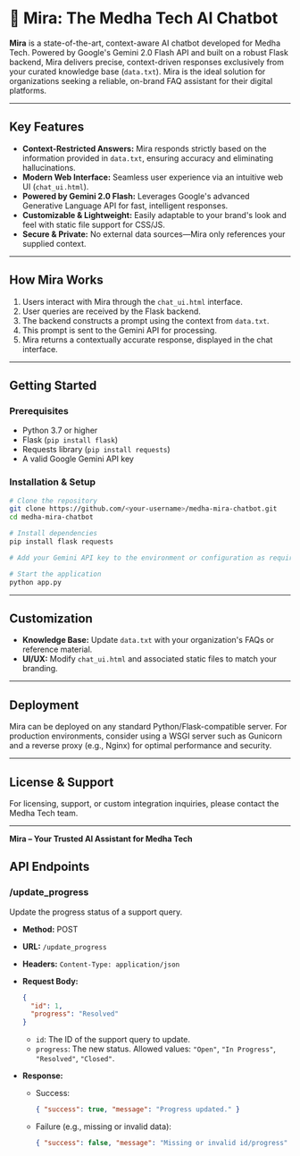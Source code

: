 # 🤖 Mira: The Medha Tech AI Chatbot

**Mira** is a state-of-the-art, context-aware AI chatbot developed for Medha Tech. Powered by Google's Gemini 2.0 Flash API and built on a robust Flask backend, Mira delivers precise, context-driven responses exclusively from your curated knowledge base (`data.txt`). Mira is the ideal solution for organizations seeking a reliable, on-brand FAQ assistant for their digital platforms.

---

## Key Features

- **Context-Restricted Answers:** Mira responds strictly based on the information provided in `data.txt`, ensuring accuracy and eliminating hallucinations.
- **Modern Web Interface:** Seamless user experience via an intuitive web UI (`chat_ui.html`).
- **Powered by Gemini 2.0 Flash:** Leverages Google's advanced Generative Language API for fast, intelligent responses.
- **Customizable & Lightweight:** Easily adaptable to your brand's look and feel with static file support for CSS/JS.
- **Secure & Private:** No external data sources—Mira only references your supplied context.

---

## How Mira Works

1. Users interact with Mira through the `chat_ui.html` interface.
2. User queries are received by the Flask backend.
3. The backend constructs a prompt using the context from `data.txt`.
4. This prompt is sent to the Gemini API for processing.
5. Mira returns a contextually accurate response, displayed in the chat interface.

---

## Getting Started

### Prerequisites

- Python 3.7 or higher
- Flask (`pip install flask`)
- Requests library (`pip install requests`)
- A valid Google Gemini API key

### Installation & Setup

```bash
# Clone the repository
git clone https://github.com/<your-username>/medha-mira-chatbot.git
cd medha-mira-chatbot

# Install dependencies
pip install flask requests

# Add your Gemini API key to the environment or configuration as required

# Start the application
python app.py
```

---

## Customization

- **Knowledge Base:** Update `data.txt` with your organization's FAQs or reference material.
- **UI/UX:** Modify `chat_ui.html` and associated static files to match your branding.

---

## Deployment

Mira can be deployed on any standard Python/Flask-compatible server. For production environments, consider using a WSGI server such as Gunicorn and a reverse proxy (e.g., Nginx) for optimal performance and security.

---

## License & Support

For licensing, support, or custom integration inquiries, please contact the Medha Tech team.

---

**Mira – Your Trusted AI Assistant for Medha Tech**

## API Endpoints

### /update_progress

Update the progress status of a support query.

- **Method:** POST
- **URL:** `/update_progress`
- **Headers:** `Content-Type: application/json`
- **Request Body:**
  ```json
  {
    "id": 1,
    "progress": "Resolved"
  }
  ```
  - `id`: The ID of the support query to update.
  - `progress`: The new status. Allowed values: `"Open"`, `"In Progress"`, `"Resolved"`, `"Closed"`.

- **Response:**
  - Success:
    ```json
    { "success": true, "message": "Progress updated." }
    ```
  - Failure (e.g., missing or invalid data):
    ```json
    { "success": false, "message": "Missing or invalid id/progress" }
    ```




